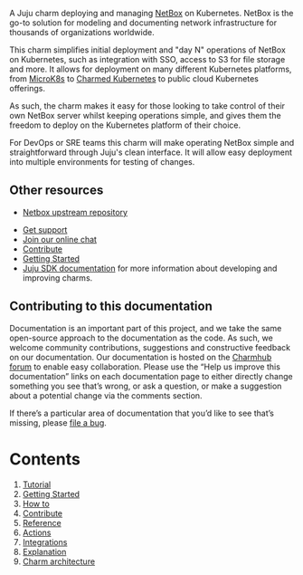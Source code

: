 A Juju charm deploying and managing
[NetBox](https://github.com/netbox-community/netbox/) on
Kubernetes. NetBox is the go-to solution for modeling and documenting network
infrastructure for thousands of organizations worldwide.

This charm simplifies initial deployment and "day N" operations of
NetBox on Kubernetes, such as integration with SSO, access to S3 for
file storage and more. It allows for deployment on many
different Kubernetes platforms, from [MicroK8s](https://microk8s.io)
to [Charmed Kubernetes](https://ubuntu.com/kubernetes) to public cloud
Kubernetes offerings.

As such, the charm makes it easy for those looking to take control of
their own NetBox server whilst keeping operations simple, and gives them
the freedom to deploy on the Kubernetes platform of their choice.

For DevOps or SRE teams this charm will make operating NetBox simple
and straightforward through Juju's clean interface. It will allow easy
deployment into multiple environments for testing of changes.

## Other resources

- [Netbox upstream repository](https://github.com/netbox-community/netbox)
* [Get support](https://discourse.charmhub.io/)
* [Join our online chat](https://matrix.to/#/#charmhub-charmdev:ubuntu.com)
* [Contribute](https://charmhub.io/netbox/docs/contributing)
* [Getting Started](https://charmhub.io/netbox/docs/getting-started)
* [Juju SDK documentation](https://juju.is/docs/sdk) for more information about developing and improving charms.

## Contributing to this documentation

Documentation is an important part of this project, and we take the
same open-source approach to the documentation as the code. As such,
we welcome community contributions, suggestions and constructive
feedback on our documentation. Our documentation is hosted on the
[Charmhub forum](https://discourse.charmhub.io/) to enable easy
collaboration. Please use the “Help us improve this documentation”
links on each documentation page to either directly change something
you see that’s wrong, or ask a question, or make a suggestion about a
potential change via the comments section.

If there’s a particular area of documentation that you’d like to see that’s
missing, please [file a bug](https://github.com/canonical/netbox/issues).

# Contents

1. [Tutorial](tutorial)
  1. [Getting Started](tutorial/getting-started.md)
1. [How to](how-to)
  1. [Contribute](how-to/contribute.md)
1. [Reference](reference)
  1. [Actions](reference/actions.md)
  2. [Integrations](reference/integrations.md)
1. [Explanation](explanation)
  1. [Charm architecture](explanation/charm-architecture.md)
